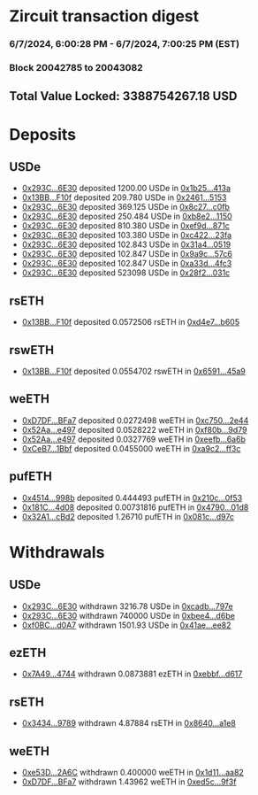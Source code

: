 # Zircuit transaction digest
### 6/7/2024, 6:00:28 PM - 6/7/2024, 7:00:25 PM (EST)
### Block 20042785 to 20043082

## Total Value Locked: 3388754267.18 USD

# Deposits
## USDe
- [0x293C...6E30](https://etherscan.io/address/0x293C6937D8D82e05B01335F7B33FBA0c8e256E30) deposited 1200.00 USDe in [0x1b25...413a](https://etherscan.io/tx/0x293C6937D8D82e05B01335F7B33FBA0c8e256E30)
- [0x13BB...F10f](https://etherscan.io/address/0x13BBf73F6069101BD6E83Fe25134497f6f33F10f) deposited 209.780 USDe in [0x2461...5153](https://etherscan.io/tx/0x13BBf73F6069101BD6E83Fe25134497f6f33F10f)
- [0x293C...6E30](https://etherscan.io/address/0x293C6937D8D82e05B01335F7B33FBA0c8e256E30) deposited 369.125 USDe in [0x8c27...c0fb](https://etherscan.io/tx/0x293C6937D8D82e05B01335F7B33FBA0c8e256E30)
- [0x293C...6E30](https://etherscan.io/address/0x293C6937D8D82e05B01335F7B33FBA0c8e256E30) deposited 250.484 USDe in [0xb8e2...1150](https://etherscan.io/tx/0x293C6937D8D82e05B01335F7B33FBA0c8e256E30)
- [0x293C...6E30](https://etherscan.io/address/0x293C6937D8D82e05B01335F7B33FBA0c8e256E30) deposited 810.380 USDe in [0xef9d...871c](https://etherscan.io/tx/0x293C6937D8D82e05B01335F7B33FBA0c8e256E30)
- [0x293C...6E30](https://etherscan.io/address/0x293C6937D8D82e05B01335F7B33FBA0c8e256E30) deposited 103.380 USDe in [0xc422...23fa](https://etherscan.io/tx/0x293C6937D8D82e05B01335F7B33FBA0c8e256E30)
- [0x293C...6E30](https://etherscan.io/address/0x293C6937D8D82e05B01335F7B33FBA0c8e256E30) deposited 102.843 USDe in [0x31a4...0519](https://etherscan.io/tx/0x293C6937D8D82e05B01335F7B33FBA0c8e256E30)
- [0x293C...6E30](https://etherscan.io/address/0x293C6937D8D82e05B01335F7B33FBA0c8e256E30) deposited 102.847 USDe in [0x9a9c...57c6](https://etherscan.io/tx/0x293C6937D8D82e05B01335F7B33FBA0c8e256E30)
- [0x293C...6E30](https://etherscan.io/address/0x293C6937D8D82e05B01335F7B33FBA0c8e256E30) deposited 102.847 USDe in [0xa33d...4fc3](https://etherscan.io/tx/0x293C6937D8D82e05B01335F7B33FBA0c8e256E30)
- [0x293C...6E30](https://etherscan.io/address/0x293C6937D8D82e05B01335F7B33FBA0c8e256E30) deposited 523098 USDe in [0x28f2...031c](https://etherscan.io/tx/0x293C6937D8D82e05B01335F7B33FBA0c8e256E30)
## rsETH
- [0x13BB...F10f](https://etherscan.io/address/0x13BBf73F6069101BD6E83Fe25134497f6f33F10f) deposited 0.0572506 rsETH in [0xd4e7...b605](https://etherscan.io/tx/0x13BBf73F6069101BD6E83Fe25134497f6f33F10f)
## rswETH
- [0x13BB...F10f](https://etherscan.io/address/0x13BBf73F6069101BD6E83Fe25134497f6f33F10f) deposited 0.0554702 rswETH in [0x6591...45a9](https://etherscan.io/tx/0x13BBf73F6069101BD6E83Fe25134497f6f33F10f)
## weETH
- [0xD7DF...BFa7](https://etherscan.io/address/0xD7DF7E085214743530afF339aFC420c7c720BFa7) deposited 0.0272498 weETH in [0xc750...2e44](https://etherscan.io/tx/0xD7DF7E085214743530afF339aFC420c7c720BFa7)
- [0x52Aa...e497](https://etherscan.io/address/0x52Aa899454998Be5b000Ad077a46Bbe360F4e497) deposited 0.0528222 weETH in [0xf80b...9d79](https://etherscan.io/tx/0x52Aa899454998Be5b000Ad077a46Bbe360F4e497)
- [0x52Aa...e497](https://etherscan.io/address/0x52Aa899454998Be5b000Ad077a46Bbe360F4e497) deposited 0.0327769 weETH in [0xeefb...6a6b](https://etherscan.io/tx/0x52Aa899454998Be5b000Ad077a46Bbe360F4e497)
- [0xCeB7...1Bbf](https://etherscan.io/address/0xCeB72dCfC4bB6Dcc2eB2dcd313d881bA7a261Bbf) deposited 0.0455000 weETH in [0xa9c2...ff3c](https://etherscan.io/tx/0xCeB72dCfC4bB6Dcc2eB2dcd313d881bA7a261Bbf)
## pufETH
- [0x4514...998b](https://etherscan.io/address/0x4514ea6c765079EAB11b3B731c2a46C8264c998b) deposited 0.444493 pufETH in [0x210c...0f53](https://etherscan.io/tx/0x4514ea6c765079EAB11b3B731c2a46C8264c998b)
- [0x181C...4d08](https://etherscan.io/address/0x181C34f44fd4911C40C657EFc00B92BB656D4d08) deposited 0.00731816 pufETH in [0x4790...01d8](https://etherscan.io/tx/0x181C34f44fd4911C40C657EFc00B92BB656D4d08)
- [0x32A1...cBd2](https://etherscan.io/address/0x32A1f6a79584Ce2d39cD1e03320372d8E17FcBd2) deposited 1.26710 pufETH in [0x081c...d97c](https://etherscan.io/tx/0x32A1f6a79584Ce2d39cD1e03320372d8E17FcBd2)
# Withdrawals
## USDe
- [0x293C...6E30](https://etherscan.io/address/0x293C6937D8D82e05B01335F7B33FBA0c8e256E30) withdrawn 3216.78 USDe in [0xcadb...797e](https://etherscan.io/tx/0x293C6937D8D82e05B01335F7B33FBA0c8e256E30)
- [0x293C...6E30](https://etherscan.io/address/0x293C6937D8D82e05B01335F7B33FBA0c8e256E30) withdrawn 740000 USDe in [0xbee4...d6be](https://etherscan.io/tx/0x293C6937D8D82e05B01335F7B33FBA0c8e256E30)
- [0xf0BC...d0A7](https://etherscan.io/address/0xf0BC7bd443fc984f0e63F07b912C3884e6ccd0A7) withdrawn 1501.93 USDe in [0x41ae...ee82](https://etherscan.io/tx/0xf0BC7bd443fc984f0e63F07b912C3884e6ccd0A7)
## ezETH
- [0x7A49...4744](https://etherscan.io/address/0x7A493Be5c2ce014cD049Bf178a1ac0Db1B434744) withdrawn 0.0873881 ezETH in [0xebbf...d617](https://etherscan.io/tx/0x7A493Be5c2ce014cD049Bf178a1ac0Db1B434744)
## rsETH
- [0x3434...9789](https://etherscan.io/address/0x34349c5569e7B846c3558961552D2202760A9789) withdrawn 4.87884 rsETH in [0x8640...a1e8](https://etherscan.io/tx/0x34349c5569e7B846c3558961552D2202760A9789)
## weETH
- [0xe53D...2A6C](https://etherscan.io/address/0xe53DCca87c5c2B7C843810086a3Fd56f0fB62A6C) withdrawn 0.400000 weETH in [0x1d11...aa82](https://etherscan.io/tx/0xe53DCca87c5c2B7C843810086a3Fd56f0fB62A6C)
- [0xD7DF...BFa7](https://etherscan.io/address/0xD7DF7E085214743530afF339aFC420c7c720BFa7) withdrawn 1.43962 weETH in [0xed5c...9f3f](https://etherscan.io/tx/0xD7DF7E085214743530afF339aFC420c7c720BFa7)
